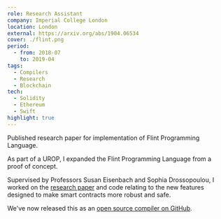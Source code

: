 ```yaml
---
role: Research Assistant
company: Imperial College London
location: London
external: https://arxiv.org/abs/1904.06534
cover: ./flint.png
period:
  - from: 2018-07
    to: 2019-04
tags:
  - Compilers
  - Research
  - Blockchain
tech:
  - Solidity
  - Ethereum
  - Swift
highlight: true
---
```


Published research paper for implementation of Flint Programming Language.

<!-- end -->

As part of a UROP, I expanded the Flint Programming Language from a proof of concept.

Supervised by Professors Susan Eisenbach and Sophia Drossopoulou, I worked on the [research paper](https://arxiv.org/abs/1904.06534) and code relating to the new features designed to make smart contracts more robust and safe.

We've now released this as an [open source compiler on GitHub](https://github.com/flintlang/flint/).
